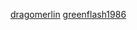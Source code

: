 [dragomerlin](http://dragomerlin.users.sourceforge.net)
[greenflash1986](http://github.com/greenflash1986/)